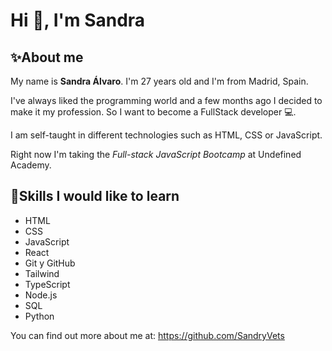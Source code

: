 # Hi 👋, I'm Sandra

## ✨About me

My name is **Sandra Álvaro**. I'm 27 years old and I'm from Madrid, Spain. 

I've always liked the programming world and a few months ago I decided to make it my profession. So I want to become a FullStack developer 💻.

I am self-taught in different technologies such as HTML, CSS or JavaScript.

Right now I'm taking the *Full-stack JavaScript Bootcamp* at Undefined Academy.

## 📖Skills I would like to learn

- HTML
- CSS
- JavaScript
- React
- Git y GitHub
- Tailwind
- TypeScript
- Node.js
- SQL
- Python


You can find out more about me at: https://github.com/SandryVets
